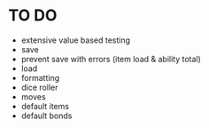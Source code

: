 # TO DO
- extensive value based testing
- save
- prevent save with errors (item load & ability total)
- load
- formatting
- dice roller
- moves
- default items
- default bonds
